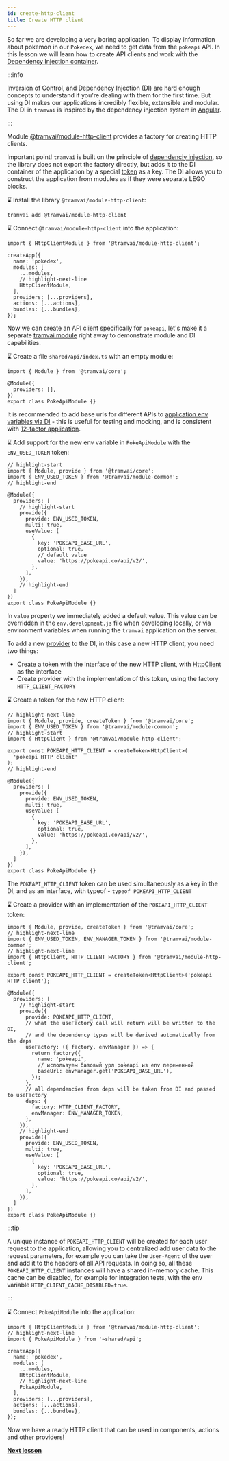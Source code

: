 ```yaml
---
id: create-http-client
title: Create HTTP client
---
```


So far we are developing a very boring application.
To display information about pokemon in our `Pokedex`, we need to get data from the `pokeapi` API.
In this lesson we will learn how to create API clients and work with the [Dependency Injection container](concepts/di.md).

:::info

Inversion of Control, and Dependency Injection (DI) are hard enough concepts to understand if you're dealing with them for the first time.
But using DI makes our applications incredibly flexible, extensible and modular.
The DI in `tramvai` is inspired by the dependency injection system in [Angular](https://angular.io/guide/dependency-injection).

:::

Module [@tramvai/module-http-client](references/modules/http-client.md) provides a factory for creating HTTP clients.

Important point! `tramvai` is built on the principle of [dependenciy injection](concepts/di.md), so the library does not export the factory directly, but adds it to the DI container of the application by a special [token](concepts/provider.md#tokens) as a key.
The DI allows you to construct the application from modules as if they were separate LEGO blocks. 

:hourglass: Install the library `@tramvai/module-http-client`:

```bash
tramvai add @tramvai/module-http-client
```

:hourglass: Connect `@tramvai/module-http-client` into the application:

```tsx title="index.ts"
import { HttpClientModule } from '@tramvai/module-http-client';

createApp({
  name: 'pokedex',
  modules: [
    ...modules,
    // highlight-next-line
    HttpClientModule,
  ],
  providers: [...providers],
  actions: [...actions],
  bundles: {...bundles},
});
```

Now we can create an API client specifically for `pokeapi`, let's make it a separate [tramvai module](concepts/module.md) right away to demonstrate module and DI capabilities.

:hourglass: Create a file `shared/api/index.ts` with an empty module:

```tsx title="shared/api/index.ts"
import { Module } from '@tramvai/core';

@Module({
  providers: [],
})
export class PokeApiModule {}
```

It is recommended to add base urls for different APIs to [application env variables via DI](references/modules/env.md) - this is useful for testing and mocking, and is consistent with [12-factor application](https://12factor.net/).

:hourglass: Add support for the new env variable in `PokeApiModule` with the `ENV_USED_TOKEN` token:

```tsx title="shared/api/index.ts"
// highlight-start
import { Module, provide } from '@tramvai/core';
import { ENV_USED_TOKEN } from '@tramvai/module-common';
// highlight-end

@Module({
  providers: [
    // highlight-start
    provide({
      provide: ENV_USED_TOKEN,
      multi: true,
      useValue: [
        {
          key: 'POKEAPI_BASE_URL',
          optional: true,
          // default value
          value: 'https://pokeapi.co/api/v2/',
        },
      ],
    }),
    // highlight-end
  ]
})
export class PokeApiModule {}
```

In `value` property we immediately added a default value.
This value can be overridden in the `env.development.js` file when developing locally, or via environment variables when running the `tramvai` application on the server.

To add a new [provider](concepts/provider.md) to the DI, in this case a new HTTP client, you need two things:

- Create a token with the interface of the new HTTP client, with [HttpClient](references/libs/http-client.md#httpclient) as the interface
- Create provider with the implementation of this token, using the factory `HTTP_CLIENT_FACTORY`

:hourglass: Create a token for the new HTTP client:

```tsx title="shared/api/index.ts"
// highlight-next-line
import { Module, provide, createToken } from '@tramvai/core';
import { ENV_USED_TOKEN } from '@tramvai/module-common';
// highlight-start
import { HttpClient } from '@tramvai/module-http-client';

export const POKEAPI_HTTP_CLIENT = createToken<HttpClient>(
  'pokeapi HTTP client'
);
// highlight-end

@Module({
  providers: [
    provide({
      provide: ENV_USED_TOKEN,
      multi: true,
      useValue: [
        {
          key: 'POKEAPI_BASE_URL',
          optional: true,
          value: 'https://pokeapi.co/api/v2/',
        },
      ],
    }),
  ]
})
export class PokeApiModule {}
```

The `POKEAPI_HTTP_CLIENT` token can be used simultaneously as a key in the DI, and as an interface, with typeof - `typeof POKEAPI_HTTP_CLIENT`

:hourglass: Create a provider with an implementation of the `POKEAPI_HTTP_CLIENT` token:

```tsx title="shared/api/index.ts"
import { Module, provide, createToken } from '@tramvai/core';
// highlight-next-line
import { ENV_USED_TOKEN, ENV_MANAGER_TOKEN } from '@tramvai/module-common';
// highlight-next-line
import { HttpClient, HTTP_CLIENT_FACTORY } from '@tramvai/module-http-client';

export const POKEAPI_HTTP_CLIENT = createToken<HttpClient>('pokeapi HTTP client');

@Module({
  providers: [
    // highlight-start
    provide({
      provide: POKEAPI_HTTP_CLIENT,
      // what the useFactory call will return will be written to the DI,
      // and the dependency types will be derived automatically from the deps
      useFactory: ({ factory, envManager }) => {
        return factory({
          name: 'pokeapi',
          // используем базовый урл pokeapi из env переменной
          baseUrl: envManager.get('POKEAPI_BASE_URL'),
        });
      },
      // all dependencies from deps will be taken from DI and passed to useFactory
      deps: {
        factory: HTTP_CLIENT_FACTORY,
        envManager: ENV_MANAGER_TOKEN,
      },
    }),
    // highlight-end
    provide({
      provide: ENV_USED_TOKEN,
      multi: true,
      useValue: [
        {
          key: 'POKEAPI_BASE_URL',
          optional: true,
          value: 'https://pokeapi.co/api/v2/',
        },
      ],
    }),
  ]
})
export class PokeApiModule {}
```

:::tip

A unique instance of `POKEAPI_HTTP_CLIENT` will be created for each user request to the application, allowing you to centralized add user data to the request parameters, for example you can take the `User-Agent` of the user and add it to the headers of all API requests.
In doing so, all these `POKEAPI_HTTP_CLIENT` instances will have a shared in-memory cache.
This cache can be disabled, for example for integration tests, with the env variable `HTTP_CLIENT_CACHE_DISABLED=true`.

:::

:hourglass: Connect `PokeApiModule` into the application:

```tsx title="index.ts"
import { HttpClientModule } from '@tramvai/module-http-client';
// highlight-next-line
import { PokeApiModule } from '~shared/api';

createApp({
  name: 'pokedex',
  modules: [
    ...modules,
    HttpClientModule,
    // highlight-next-line
    PokeApiModule,
  ],
  providers: [...providers],
  actions: [...actions],
  bundles: {...bundles},
});
```

Now we have a ready HTTP client that can be used in components, actions and other providers!

**[Next lesson](02-tutorial/04-fetch-data.md)**
